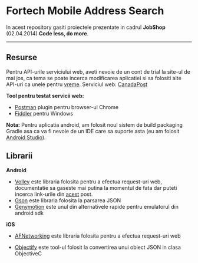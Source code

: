 Fortech Mobile Address Search	
=====================

In acest repository gasiti proiectele prezentate in cadrul **JobShop** (02.04.2014) **Code less, do more**. 

----------


Resurse
---------

Pentru API-urile serviciului web, aveti nevoie de un cont de trial la site-ul de mai jos, ca tema se poate incerca modificarea aplicatiei si sa folositi alte API-uri ca unele pentru [vreme][1].
Serviciul web: [CanadaPost][2] 

**Tool pentru testat servicii web:** 
- [Postman][3] plugin pentru browser-ul Chrome
- [Fiddler][4] pentru Windows

**Nota:** Pentru aplicatia android, am folosit noul sistem de build packaging Gradle asa ca va fi nevoie de un IDE care sa suporte asta (eu am folosit [Android Studio][5]).

Librarii
----------

**Android**
- [Volley][6] este libraria folosita pentru a efectua request-uri web, documentatie sa gaseste mai putina la momentul de fata dar puteti incerca link-urile din [acest][7] post.
- [Gson][8] este libraria folosita la parsarea JSON
- [Genymotion][9] este unul din alternativele rapide pentru emulatorul din android sdk

**iOS**
- [AFNetworking][10] este libraria folosita pentru a efectua request-uri web
- [Objectify][11] este tool-ul folosit la convertirea unui obiect JSON in clasa ObjectiveC



  [1]: http://developer.worldweatheronline.com/io-docs
  [2]: https://www.canadapost.ca/pca/
  [3]: https://chrome.google.com/webstore/detail/postman-rest-client/fdmmgilgnpjigdojojpjoooidkmcomcm?hl=en
  [4]: http://www.telerik.com/download/fiddler
  [5]: http://developer.android.com/sdk/installing/studio.html
  [6]: https://github.com/mcxiaoke/android-volley
  [7]: http://stackoverflow.com/questions/17571759/looking-for-a-documentation-for-the-android-volley-api
  [8]: https://code.google.com/p/google-gson/
  [9]: http://www.genymotion.com/
  [10]: https://github.com/AFNetworking/AFNetworking
  [11]: http://tigerbears.com/objectify/
